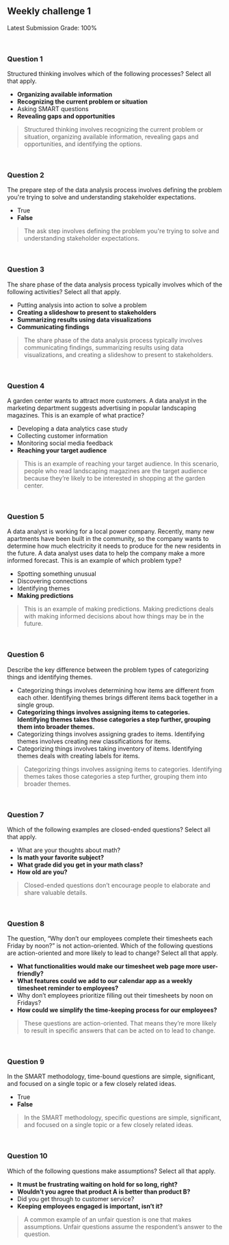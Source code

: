 ## Weekly challenge 1

Latest Submission Grade: 100%

&nbsp;

### Question 1

Structured thinking involves which of the following processes? Select all that apply.

* **Organizing available information** 
* **Recognizing the current problem or situation**
* Asking SMART questions
* **Revealing gaps and opportunities**

> Structured thinking involves recognizing the current problem or situation, organizing available information, revealing gaps and opportunities, and identifying the options.

&nbsp;

### Question 2

The prepare step of the data analysis process involves defining the problem you're trying to solve and understanding stakeholder expectations.

* True
* **False**

> The ask step involves defining the problem you're trying to solve and understanding stakeholder expectations.

&nbsp;

### Question 3

The share phase of the data analysis process typically involves which of the following activities? Select all that apply.

* Putting analysis into action to solve a problem
* **Creating a slideshow to present to stakeholders**
* **Summarizing results using data visualizations**
* **Communicating findings**

> The share phase of the data analysis process typically involves communicating findings, summarizing results using data visualizations, and creating a slideshow to present to stakeholders.

&nbsp;

### Question 4

A garden center wants to attract more customers. A data analyst in the marketing department suggests advertising in popular landscaping magazines. This is an example of what practice?

* Developing a data analytics case study
* Collecting customer information
* Monitoring social media feedback
* **Reaching your target audience**

> This is an example of reaching your target audience. In this scenario, people who read landscaping magazines are the target audience because they’re likely to be interested in shopping at the garden center.

&nbsp;

### Question 5

A data analyst is working for a local power company. Recently, many new apartments have been built in the community, so the company wants to determine how much electricity it needs to produce for the new residents in the future. A data analyst uses data to help the company make a more informed forecast. This is an example of which problem type?

* Spotting something unusual
* Discovering connections
* Identifying themes
* **Making predictions**

> This is an example of making predictions. Making predictions deals with making informed decisions about how things may be in the future. 

&nbsp;

### Question 6

Describe the key difference between the problem types of categorizing things and identifying themes.

* Categorizing things involves determining how items are different from each other. Identifying themes brings different items back together in a single group.
* **Categorizing things involves assigning items to categories. Identifying themes takes those categories a step further, grouping them into broader themes.**
* Categorizing things involves assigning grades to items. Identifying themes involves creating new classifications for items.
* Categorizing things involves taking inventory of items. Identifying themes deals with creating labels for items.

> Categorizing things involves assigning items to categories. Identifying themes takes those categories a step further, grouping them into broader themes.

&nbsp;

### Question 7

Which of the following examples are closed-ended questions? Select all that apply.

* What are your thoughts about math?
* **Is math your favorite subject?**
* **What grade did you get in your math class?**
* **How old are you?**

> Closed-ended questions don’t encourage people to elaborate and share valuable details.

&nbsp;

### Question 8

The question, “Why don’t our employees complete their timesheets each Friday by noon?” is not action-oriented. Which of the following questions are action-oriented and more likely to lead to change? Select all that apply.

* **What functionalities would make our timesheet web page more user-friendly?**
* **What features could we add to our calendar app as a weekly timesheet reminder to employees?**
* Why don’t employees prioritize filling out their timesheets by noon on Fridays?
* **How could we simplify the time-keeping process for our employees?**

> These questions are action-oriented. That means they’re more likely to result in specific answers that can be acted on to lead to change. 

&nbsp;

### Question 9

In the SMART methodology, time-bound questions are simple, significant, and focused on a single topic or a few closely related ideas.

* True
* **False**

> In the SMART methodology, specific questions are simple, significant, and focused on a single topic or a few closely related ideas.

&nbsp;

### Question 10

Which of the following questions make assumptions? Select all that apply.

* **It must be frustrating waiting on hold for so long, right?**
* **Wouldn’t you agree that product A is better than product B?**
* Did you get through to customer service?
* **Keeping employees engaged is important, isn’t it?**

> A common example of an unfair question is one that makes assumptions. Unfair questions assume the respondent’s answer to the question.
